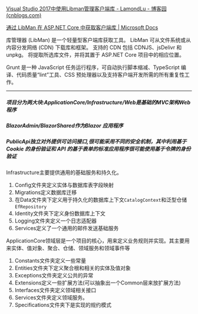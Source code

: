 ﻿[Visual Studio 2017中使用Libman管理客户端库 - LamondLu - 博客园 (cnblogs.com)](https://www.cnblogs.com/lwqlun/p/9850261.html)

[通过 LibMan 在 ASP.NET Core 中获取客户端库 | Microsoft Docs](https://docs.microsoft.com/zh-cn/aspnet/core/client-side/libman/?view=aspnetcore-5.0)

库管理器 (LibMan) 是一个轻量型客户端库获取工具。 LibMan 可从文件系统或从内容分发网络 (CDN) 下载库和框架。 支持的 CDN 包括 CDNJS、jsDelivr 和 unpkg。 将提取所选库文件，并将其置于 ASP.NET Core 项目中的相应位置。



Grunt 是一种 JavaScript 任务运行程序，可自动执行脚本缩减、TypeScript 编译、代码质量“lint”工具、CSS 预处理器以及支持客户端开发所需的所有重复性工作。 

---------------

##### 项目分为两大块:ApplicationCore/Infrastructure/Web是基础的MVC架构Web程序

##### BlazorAdmin/BlazorShared作为Blazor 应用程序

##### PublicApi独立对外提供可访问接口,很可能采用不同的安全机制，其中利用基于 Cookie 的身份验证和 API 的基于表单的标准应用程序很可能使用基于令牌的身份验证



Infrastructure主要提供通用的基础服务和持久化。

1. Config文件夹定义实体与数据库表字段映射
2. Migrations定义数据库迁移
3. 在Data文件夹下定义用于持久化的数据库上下文`CatalogContext`和泛型仓储`EfRepository`
4. Identity文件夹下定义身份数据库上下文
5. Logging文件夹定义一个日志适配器
6. Services定义了一个通用的邮件发送基础服务



ApplicationCore领域层是一个项目的核心，用来定义业务规则并实现。其主要用来实体、值对象、聚合、仓储、领域服务和领域事件等

1. Constants文件夹定义一些常量
2. Entities文件夹下定义聚合根和相关的实体及值对象
3. Exceptions文件夹定义公共的异常
4. Extensions定义一些扩展方法(可以抽象出一个Common层来放扩展方法)
5. Interfaces文件夹定义领域相关接口
6. Services文件夹定义领域服务。
7. Specifications文件夹下是实现的规约模式


